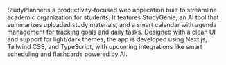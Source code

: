 StudyPlanneris a productivity-focused web application built to streamline academic organization for students. It features StudyGenie, an AI tool that summarizes uploaded study materials, and a smart calendar with agenda management for tracking goals and daily tasks. Designed with a clean UI and support for light/dark themes, the app is developed using Next.js, Tailwind CSS, and TypeScript, with upcoming integrations like smart scheduling and flashcards powered by AI.
